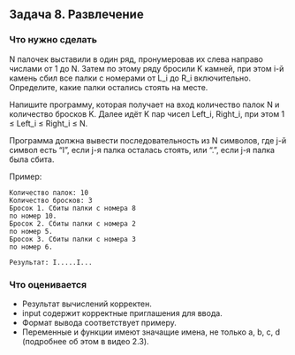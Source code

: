 ## Задача 8. Развлечение
### Что нужно сделать
N палочек выставили в один ряд, пронумеровав их слева направо числами от 1 до N. Затем по этому ряду бросили K камней, при этом i-й камень сбил все палки с номерами от L_i до R_i включительно. Определите, какие палки остались стоять на месте.

Напишите программу, которая получает на вход количество палок N и количество бросков K. Далее идёт K пар чисел Left_i, Right_i, при этом 1 ≤ Left_i ≤ Right_i ≤ N.

Программа должна вывести последовательность из N символов, где j-й символ есть “I”, если j-я палка осталась стоять, или “.”, если j-я палка была сбита.

Пример:

```
Количество палок: 10 
Количество бросков: 3
Бросок 1. Сбиты палки с номера 8 
по номер 10.
Бросок 2. Сбиты палки с номера 2 
по номер 5.
Бросок 3. Сбиты палки с номера 3 
по номер 6.

Результат: I.....I...
```
### Что оценивается
- Результат вычислений корректен.
- input содержит корректные приглашения для ввода. 
- Формат вывода соответствует примеру.
- Переменные и функции имеют значащие имена, не только a, b, c, d (подробнее об этом в видео 2.3).


